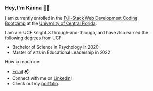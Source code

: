 ### Hey, I'm Karina 👋🏽

I am currently enrolled in the [Full-Stack Web Development Coding Bootcamp](https://bootcamp.ce.ucf.edu/coding/) at the [University of Central Florida](https://www.ucf.edu/). 


I am a ⚜️ UCF Knight ⚔️ through-and-through, and have also earned the following degrees from UCF:
- Bachelor of Science in Psychology in 2020
- Master of Arts in Educational Leadership in 2022

How to reach me:
- [Email](mailto:k.drummond528@gmail.com) 📬
- Connect with me on [LinkedIn](https://www.linkedin.com/in/karinadrummond)! 
- Check out my [portfolio](https://kdrummond528.github.io/Personal-Portfolio/).

